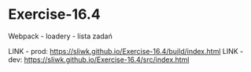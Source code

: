 # Exercise-16.4
Webpack - loadery - lista zadań

LINK - prod:  https://sliwk.github.io/Exercise-16.4/build/index.html
LINK - dev:  https://sliwk.github.io/Exercise-16.4/src/index.html

